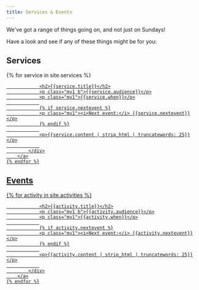 ```yaml
---
title: Services & Events
---
```


We've got a range of things going on, and not just on Sundays!

Have a look and see if any of these things might be for you:

<div class="w-100 pv2 w-50-l fl-l">
	<h2>Services</h2>	
	{% for service in site.services %}
		<a class="no-underline near-black" href="{{site.baseurl}}{{service.url}}">
			<div class="pv1 ph3
				ma2 mr4-l
				ba bw1
				b--mid-gray grow ">
				
				<h2>{{service.title}}</h2>
				<p class="mv1 b">{{service.audience}}</p>
				<p class="mv1">{{service.when}}</p>
				
				{% if service.nextevent %}
				<p class="mv1"><i>Next event:</i> {{service.nextevent}}</p>
				{% endif %}
				
				<p>{{service.content | strip_html | truncatewords: 25}}</p>
				
			</div>
		</a>
	{% endfor %}
</div>

<div class="w-100 pv2 w-50-l fl-l">
	<h2>Events</h2>	
	{% for activity in site.activities %}
		<a class="no-underline near-black" href="{{site.baseurl}}{{activity.url}}">
			<div class="pv1 ph3
				ma2 mr4-l
				ba bw1
				b--mid-gray grow ">
				
				<h2>{{activity.title}}</h2>
				<p class="mv1 b">{{activity.audience}}</p>
				<p class="mv1">{{activity.when}}</p>
				
				{% if activity.nextevent %}
				<p class="mv1"><i>Next event:</i> {{activity.nextevent}}</p>
				{% endif %}
				
				<p>{{activity.content | strip_html | truncatewords: 25}}</p>
				
			</div>
		</a>
	{% endfor %}
</div>
